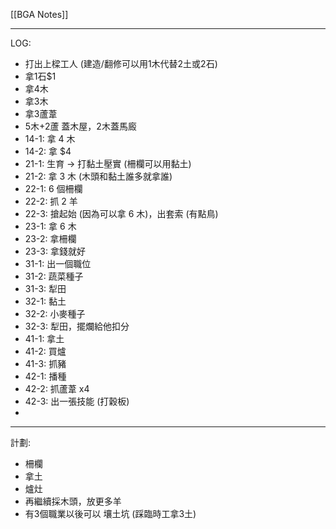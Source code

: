 [[BGA Notes]]

---

LOG:
- 打出上樑工人 (建造/翻修可以用1木代替2土或2石)
- 拿1石$1
- 拿4木
- 拿3木
- 拿3蘆葦
- 5木+2蘆 蓋木屋，2木蓋馬廄
- 14-1: 拿 4 木
- 14-2: 拿 $4 
- 21-1: 生育 → 打黏土壓實 (柵欄可以用黏土)
- 21-2: 拿 3 木 (木頭和黏土誰多就拿誰)
- 22-1: 6 個柵欄
- 22-2: 抓 2 羊
- 22-3: 搶起始 (因為可以拿 6 木)，出套索 (有點鳥)
- 23-1: 拿 6 木
- 23-2: 拿柵欄
- 23-3: 拿錢就好
- 31-1: 出一個職位
- 31-2: 蔬菜種子
- 31-3: 犁田
- 32-1: 黏土
- 32-2: 小麥種子
- 32-3: 犁田，擺爛給他扣分
- 41-1: 拿土
- 41-2: 買爐
- 41-3: 抓豬
- 42-1: 播種
- 42-2: 抓蘆葦 x4
- 42-3: 出一張技能 (打穀板)
- 

---

計劃: 
- 柵欄
- 拿土
- 爐灶
- 再繼續採木頭，放更多羊
- 有3個職業以後可以 壤土坑 (踩臨時工拿3土)
